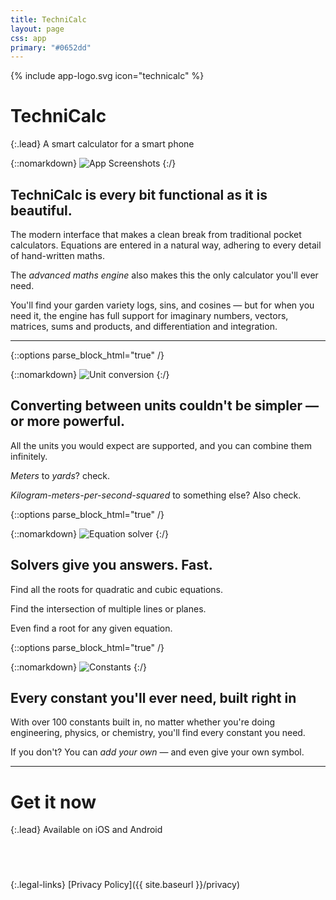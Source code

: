 ```yaml
---
title: TechniCalc
layout: page
css: app
primary: "#0652dd"
---
```


{% include app-logo.svg icon="technicalc" %}

# TechniCalc

{:.lead}
A smart calculator for a smart phone

{::nomarkdown}
<img class="promo" src="{{ site.baseurl }}/assets/technicalc-promo.png" alt="App Screenshots">
{:/}

## TechniCalc is every bit functional as it is beautiful.

The modern interface that makes a clean break from traditional pocket calculators. Equations are entered in a natural way, adhering to every detail of hand-written maths.

The _advanced maths engine_ also makes this the only calculator you'll ever need.

You'll find your garden variety logs, sins, and cosines &mdash; but for when you need it, the engine has full support for imaginary numbers, vectors, matrices, sums and products, and differentiation and integration.

---

{::options parse_block_html="true" /}

<div class="block">

{::nomarkdown}
<img class="preview" src="{{ site.baseurl }}/assets/technicalc-preview-1.png" alt="Unit conversion">
{:/}

<div class="block__content">

## Converting between units couldn't be simpler &mdash; or more powerful.

All the units you would expect are supported, and you can combine them infinitely.

_Meters_ to _yards_? check.

_Kilogram-meters-per-second-squared_ to something else? Also check.

</div>

</div>

{::options parse_block_html="true" /}

<div class="block block--reverse">

{::nomarkdown}
<img class="preview" src="{{ site.baseurl }}/assets/technicalc-preview-2.png" alt="Equation solver">
{:/}

<div class="block__content">

## Solvers give you answers. Fast.

Find all the roots for quadratic and cubic equations.

Find the intersection of multiple lines or planes.

Even find a root for any given equation.

</div>

</div>

{::options parse_block_html="true" /}

<div class="block">

{::nomarkdown}
<img class="preview" src="{{ site.baseurl }}/assets/technicalc-preview-3.png" alt="Constants">
{:/}

<div class="block__content">

## Every constant you'll ever need, built right in

With over 100 constants built in, no matter whether you're doing engineering, physics, or chemistry, you'll find every constant you need.

If you don't? You can _add your own_ &mdash; and even give your own symbol.

</div>

</div>

---

# Get it now

{:.lead}
Available on iOS and Android

<div class="store-links">
  <a href="https://apps.apple.com/gb/app/technicalc-calculator/id1504965415" style="display:inline-block;overflow:hidden;background:url(https://linkmaker.itunes.apple.com/en-gb/badge-lrg.svg?releaseDate=2016-09-17&kind=iossoftware&bubble=ios_apps) no-repeat;width:135px;height:40px;"></a>
  <a href="https://play.google.com/store/apps/details?id=com.technicalc&hl=en&pcampaignid=pcampaignidMKT-Other-global-all-co-prtnr-py-PartBadge-Mar2515-1" style="display:inline-block;overflow:hidden;background:url(https://play.google.com/intl/en_gb/badges/static/images/badges/en_badge_web_generic.png) center center/155px 60px;width:135px;height:40px;"></a>

{:.legal-links}
[Privacy Policy]({{ site.baseurl }}/privacy)

</div>
